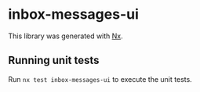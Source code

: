 # inbox-messages-ui

This library was generated with [Nx](https://nx.dev).

## Running unit tests

Run `nx test inbox-messages-ui` to execute the unit tests.

